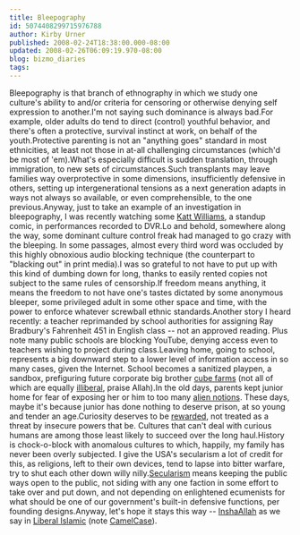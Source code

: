 ```yaml
---
title: Bleepography
id: 5074408299715976788
author: Kirby Urner
published: 2008-02-24T18:38:00.000-08:00
updated: 2008-02-26T06:09:19.970-08:00
blog: bizmo_diaries
tags: 
---
```


Bleepography is that branch of ethnography in which we study one culture's ability to and/or criteria for censoring or otherwise denying self expression to another.I'm not saying such dominance is always bad.For example, older adults do tend to direct (control) youthful behavior, and there's often a protective, survival instinct at work, on behalf of the youth.Protective parenting is not an "anything goes" standard in most ethnicities, at least not those in at-all challenging circumstances (which'd be most of 'em).What's especially difficult is sudden translation, through immigration, to new sets of circumstances.Such transplants may leave families way overprotective in some dimensions, insufficiently defensive in others, setting up intergenerational tensions as a next generation adapts in ways not always so available, or even comprehensible, to the one previous.Anyway, just to take an example of an investigation in bleepography, I was recently watching some [Katt Williams](http://www.kattwilliams.com/), a standup comic, in performances recorded to DVR.Lo and behold, somewhere along the way, some dominant culture control freak had managed to go crazy with the bleeping.  In some passages, almost every third word was occluded by this highly obnoxious audio blocking technique (the counterpart to "blacking out" in print media).I was so grateful to not have to put up with this kind of dumbing down for long, thanks to easily rented copies not subject to the same rules of censorship.If freedom means anything, it means the freedom to not have one's tastes dictated by some anonymous bleeper, some privileged adult in some other space and time, with the power to enforce whatever screwball ethnic standards.Another story I heard recently:  a teacher reprimanded by school authorities for assigning Ray Bradbury's Fahrenheit 451 in English class -- not an approved reading.  Plus note many public schools are blocking YouTube, denying access even to teachers wishing to project during class.Leaving home, going to school, represents a big downward step to a lower level of information access in so many cases, given the Internet.  School becomes a sanitized playpen, a sandbox, prefiguring future corporate big brother [cube farms](http://controlroom.blogspot.com/2007/06/personal-workspace.html) (not all of which are equally [illiberal](http://mybizmo.blogspot.com/2007/10/social-hour.html), praise Allah).In the old days, parents kept junior home for fear of exposing her or him to too many [alien notions](http://www.4dsolutions.net/ocn/alien.html).  These days, maybe it's because junior has done nothing to deserve prison, at so young and tender an age.Curiosity deserves to be [rewarded](http://controlroom.blogspot.com/2006/07/math-makeover-ad.html), not treated as a threat by insecure powers that be.  Cultures that can't deal with curious humans are among those least likely to succeed over the long haul.History is chock-o-block with anomalous cultures to which, happily, my family has never been overly subjected.  I give the USA's secularism a lot of credit for this, as religions, left to their own devices, tend to lapse into bitter warfare, try to shut each other down willy nilly.[Secularism](http://mybizmo.blogspot.com/2006/11/about-secularism.html) means keeping the public ways open to the public, not siding with any one faction in some effort to take over and put down, and not depending on enlightened ecumenists for what should be one of our government's built-in defensive functions, per founding designs.Anyway, let's hope it stays this way -- [InshaAllah](http://en.wikipedia.org/wiki/Insha%27Allah) as we say in [Liberal Islamic](http://controlroom.blogspot.com/2007/08/liberal-islam.html) (note [CamelCase](http://en.wikipedia.org/wiki/Camelcase)).